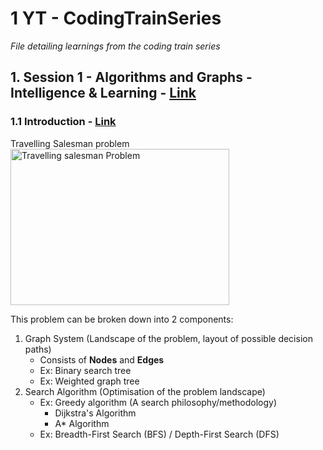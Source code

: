 # 1 YT - CodingTrainSeries
*File detailing learnings from the coding train series*

## 1. Session 1 - Algorithms and Graphs - Intelligence & Learning - [Link](https://www.youtube.com/playlist?list=PLRqwX-V7Uu6bePNiZLnglXUp2LXIjlCdb)

### 1.1 Introduction - [Link](https://www.youtube.com/watch?v=Vc5fIuYk3Bw&list=PLRqwX-V7Uu6bePNiZLnglXUp2LXIjlCdb)

Travelling Salesman problem  
<img src="https://miro.medium.com/max/2508/1*U7qkYQZu_BlVIne35HJ5JQ.png" alt ="Travelling salesman Problem" title="Travelling salesman Problem" width="350" height="250" />

This problem can be broken down into 2 components:  
1. Graph System (Landscape of the problem, layout of possible decision paths)
    * Consists of **Nodes** and **Edges**
    * Ex: Binary search tree
    * Ex: Weighted graph tree
2. Search Algorithm (Optimisation of the problem landscape)
    * Ex: Greedy algorithm (A search philosophy/methodology)
        * Dijkstra's Algorithm
        * A* Algorithm 
    * Ex: Breadth-First Search (BFS) / Depth-First Search (DFS)
